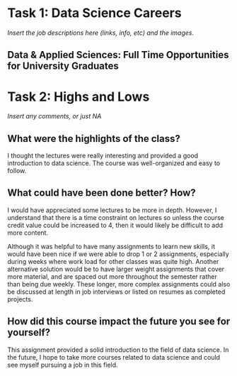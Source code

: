 # Task 1: Data Science Careers

*Insert the job descriptions here (links, info, etc) and the images.*

## Data & Applied Sciences: Full Time Opportunities for University Graduates




# Task 2: Highs and Lows

*Insert any comments, or just NA*

## What were the highlights of the class?

I thought the lectures were really interesting and provided a good introduction to data science.  The course was well-organized and easy to follow.

## What could have been done better? How?

I would have appreciated some lectures to be more in depth.  However, I understand that there is a time constraint on lectures so unless the course credit value could be increased to 4, then it would likely be difficult to add more content.  

Although it was helpful to have many assignments to learn new skills, it would have been nice if we were able to drop 1 or 2 assignments, especially during weeks where work load for other classes was quite high.  Another alternative solution would be to have larger weight assignments that cover more material, and are spaced out more throughout the semester rather than being due weekly.  These longer, more complex assignments could also be discussed at length in job interviews or listed on resumes as completed projects.

## How did this course impact the future you see for yourself?

This assignment provided a solid introduction to the field of data science.  In the future, I hope to take more courses related to data science and could see myself pursuing a job in this field.

